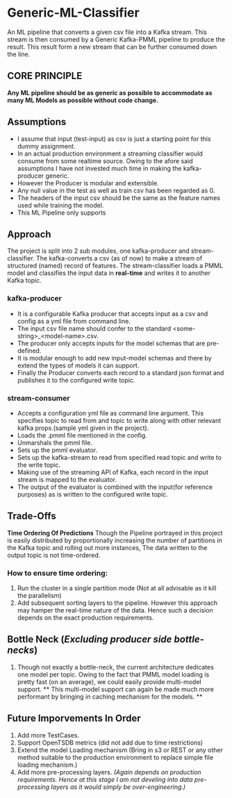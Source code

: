 # Generic-ML-Classifier
An ML pipeline that converts a given csv file into a Kafka stream. This stream is then consumed by a Generic Kafka-PMML pipeline to produce the result. This result form a new stream that can be further consumed down the line.

## CORE PRINCIPLE
**Any ML pipeline should be as generic as possible to accommodate as many ML Models as possible without code change.**


## Assumptions
* I assume that input (test-input) as csv is just a starting point for this dummy assignment.
* In an actual production environment a streaming classifier would consume from some realtime source. Owing to the afore said assumptions I have not invested much time in making the kafka-producer generic.
* However the Producer is modular and extensible.
* Any null value in the test as well as train csv has been regarded as 0.
* The headers of the input csv should be the same as the feature names used while training the model.
* This ML Pipeline only supports

## Approach
The project is split into 2 sub modules, one kafka-producer and stream-classifier.
The kafka-converts a csv (as of now) to make a stream of structured (named) record of features.
The stream-classifier loads a PMML model and classifies the input data in **real-time** and writes it to another Kafka topic.


### kafka-producer
* It is a configurable Kafka producer that accepts input as a csv and config as a yml file from command line.
* The input csv file name should confer to the standard \<some-string\>_\<model-name\>.csv.
* The producer only accepts inputs for the model schemas that are pre-defined.
* It is modular enough to add new input-model schemas and there by extend the types of models it can support.
* Finally the Producer converts each record to a standard json format and publishes it to the configured write topic.

### stream-consumer
* Accepts a configuration yml file as command line argument. This specifies topic to read from and topic to write along with other relevant kafka props.(sample yml given in the project).
* Loads the .pmml file mentioned in the config.
* Unmarshals the pmml file.
* Sets up the pmml evaluator.
* Sets up the kafka-stream to read from specified read topic and write to the write topic.
* Making use of the streaming API of Kafka, each record in the input stream is mapped to the evaluator.
* The output of the evaluator is combined with the input(for reference purposes) as is written to the configured write topic.


## Trade-Offs
**Time Ordering Of Predictions** Though the Pipeline portrayed in this project is easily distributed by proportionally increasing the number of partitions in the Kafka topic and rolling out more instances,
The data written to the output topic is not time-ordered.
### How to ensure time ordering:
1. Run the cluster in a single partition mode (Not at all advisable as it kill the parallelism)
2. Add subsequent sorting layers to the pipeline. However this approach may hamper the real-time nature of the data.
Hence such a decision depends on the exact production requirements.

## Bottle Neck (*Excluding producer side bottle-necks*) 
1. Though not exactly a bottle-neck, the current architecture dedicates one model per topic. Owing to the fact that PMML model loading is pretty fast (on an average), we could easily provide multi-model support.
** This multi-model support can again be made much more performant by bringing in caching mechanism for the models. **


## Future Imporvements In Order
1. Add more TestCases.
2. Support OpenTSDB metrics (did not add due to time restrictions)
3. Extend the model Loading mechanism (Bring in s3 or REST or any other method suitable to the production environment to replace simple file loading mechanism.)   
4. Add more pre-processing layers. *(Again depends on production requirements. Hence at this stage I am not develing into data pre-processing layers as it would simply be over-engineering.)*
